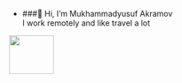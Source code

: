 - ###👋 Hi, I’m Mukhammadyusuf Akramov  <br>
I work remotely and like travel a lot </br>
<img src="https://media1.giphy.com/media/Vbtc9VG51NtzT1Qnv1/giphy.gif?cid=ecf05e473qzq1bimxp77t762t9oipddpai649d2u7ciiz6ig&rid=giphy.gif&ct=g" height="70px" width="80px" align-items="center" margin-left="40px">
